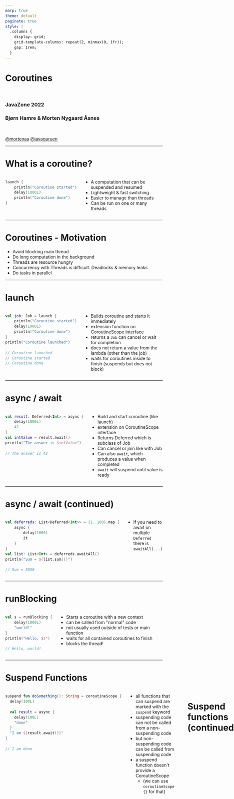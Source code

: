 ```yaml
---
marp: true
theme: default
paginate: true
style: |
  .columns {
    display: grid;
    grid-template-columns: repeat(2, minmax(0, 1fr));
    gap: 1rem;
  }
---
```


# Coroutines

<br/>

### JavaZone 2022
### Bjørn Hamre & Morten Nygaard Åsnes


<br/>

[@mortenaa](twitter.com/mortenaa)
[@javaguruen](twitter.com/javaguruen)

---

# What is a coroutine?

<div class="columns">
<div>

```kotlin
launch {
    println("Coroutine started")
    delay(1000L)
    println("Coroutine done")
}
```

</div>
<div>

- A computation that can be suspended and resumed
- Lightweight & fast switching
- Easier to manage than threads
- Can be run on one or many threads

</div>
</div>
<!--
  Korutiner stammer tilbake til 60 tallet, men ble først popularisert med
  goroutines i Golang. 
  Korutiner baserer seg på at en funksjon kan suspendes for å så fortsette senere. 
  Korutine api er på et høyere abstraksjonsnivå enn tråder. Kotlin håndterer
  bytting av hvilke korutiner som kjører og blir suspended, og kan gjenbruke minnet 
  til en suspended korutine. Korutine er mye mindre ressurskrevende enn tråder.
-->

---

# Coroutines - Motivation

- Avoid blocking main thread
- Do long computation in the background
- Threads are resource hungry
- Concurrency with Threads is difficult. Deadlocks & memory leaks
- Do tasks in parallel

<!--
  Langvarige operasjoner som nettverkskall og disk io blokkerer tråden
  mens de venter på svar. For en interaktiv applikasjon (mobil, js, gui) vil
  ui bli uresponsivt om blokkererman tråden som oppdaterer ui.

  Kan løses med tråder, men tråder er vanskelig å gjøre riktig. Kan føre til
  minnelekasje. Tråder er "tunge" å switche mellom. Vanskelig å debugge.
  i motsetning til kode med callbacks blir kode nesten lik vanlig kode
-->

---

# launch
<div class="columns">
<div>

```kotlin
val job: Job = launch {
    println("Coroutine started")
    delay(1000L)
    println("Coroutine done")
}
println("Coroutine launched")

// Coroutine launched
// Coroutine started
// Coroutine done
```
</div>

<div>

- Builds coroutine and starts it immediately
- extension function on CoroutineScope interface
- returns a `Job`
  can cancel or wait for completion
- does not return a value from the lambda (other than the job)
- waits for coroutines inside to finish (suspends but does not block)

</div>
</div>

<!--
  launch er en coroutine builder som lager en korutine, som startes umiddelbart (men det 
  kan konfigureres). 
  Den er implementert som en extension funksjon på interface CoroutineScope. launch returnerer
  en instans av Job. den har metoder for bla.a å kansellere en korutine, eller vente 
  på at den skal fullføre.
-->

---

# async / await

<div class="columns">
<div>

```kotlin
val result: Deferred<Int> = async {
    delay(1000L)
    42
}
val intValue = result.await()
println("The answer is $intValue")

// The answer is 42
```

</div>
<div>

- Build and start coroutine (like launch)
- extension on CoroutineScope interface
- Returns Deferred<T> which is subclass of Job
- Can cancel or join like with Job
- Can also `await`, which produces a value when completed
- `await` will suspend until value is ready

</div>
</div>

---

# async / await (continued)

<div class="columns">
<div>

```kotlin
val deferreds: List<Deferred<Int>> = (1..100).map {
    async {
        delay(1000)
        it
    }
}
val list: List<Int> = deferreds.awaitAll()
println("Sum = ${list.sum()}")

// Sum = 5050
```

</div>
<div>


- If you need to await on multiple `Deferred` there is `awaitAll(...)`

</div>
</div>

---

# runBlocking

<div class="columns">
<div>

```kotlin
val s = runBlocking {
    delay(1000L)
    "world!"
}
println("Hello, $s")

// Hello, world!
```
</div>
<div>

- Starts a coroutine with a new context
- can be called from "normal" code
- not usually used outside of tests or main function
- waits for all contained coroutines to finish
- blocks the thread!

</div>
</div>
<!--
  `runBlocking` er en korutine builder som blokerer til korutinen er ferdig. Den lager en ny korutine, 
  og bruker den aktuelle tråden til å kjøre korutinen. 
  Den er en bro mellom "vanlig" kode og korutiner (suspending functions)
  Siden runBlocking skal kunne kalles fra normal kode kan den ikke suspende selv,
  men må blokkere tråden den kjører i til corutinene er ferdig. Returnerer siste verdi fra lambdaen direkte
-->

---

# Suspend Functions

<div class="columns">
<div>

```kotlin
suspend fun doSomething(): String = coroutineScope {
  delay(100L)

  val result = async {
    delay(100L)
    "done"
  }
  "I am ${result.await()}"
}

// I am done
```

</div>
<div>

- all functions that can suspend are marked with the `suspend` keyword
- suspending code can not be called from a non-suspending code
- but non-suspending code can be called from suspending code
- a suspend function doesn't provide a CoroutineScope
  - (we can use `coroutineScope {}` for that)

</div>

<!--
suspend er et nøkkelord i kotlin. Det markerer at funksjonen kan suspende og resume.
når den kompileres har den derfor et ekstra argument, som vi ikke ser i signaturen her

Funksjoner som `runBlocking` og 
`coroutineScope {}` kan benyttes i en suspend funksjon for å få tilgang til 
coroutine scopet som funksjonen blir kallet fra kan man bruke couroutineScope

-->

---

# Suspend functions (continued)

<div class="columns">
<div>

```kotlin
public fun <T> CoroutineScope.async(
    context: CoroutineContext = EmptyCoroutineContext,
    start: CoroutineStart = CoroutineStart.DEFAULT,
    block: suspend CoroutineScope.() -> T
): Deferred<T> 
```

</div>
<div>

- `suspend` keyword in function signature
- lambda body is also `suspend`
- `this` is bound to a CoroutineScope in the lambda body

</div>
</div>

<!--
block er en lambda med en CoroutineScope receiver, som gjør at this er bundet til 
et CoroutineScope når lambdaen vi angir kjører. på samme måte som for en funksjon definert
med suspend fun makrkerer vi her at block er suspending, og derfor kan kalle andre suspend
funksjoner.
-->

---

# Suspend points

![](images/screenshot_suspend.png)

<!--
suspend og resume kan kun skje på suspend points. Intellij viser hvor i margen.
kall til coroutine biblioteket er typisk suspend points. også tredjeparts bibliotek som
støtter korutiner. Om man f.eks gjør en http request med en http klient som er beregnet
for bruke med korutiner, vil den suspende når http requesten gjøres, og resumes når responsen
kommer tilbake.
-->

---

# Structured concurrency

<div class="columns">
<div>

```kotlin
    val parent = async {
        var child = async {
            delay(2000L)
        }
    }
```

</div>
<div>

- child coroutine inherits properties from parent
- cancellation of parent propagates to children
- errors in children propagate to parents
- ensures proper cleanup of resources
</div>
</div>

<!--
  Med structured concurrency forsøker man å strukturere bruken av korutiner
  på en måte oversiktlig og trygg måte. Nøsting av uttrykk for korutiner skaper ett 
  hierarki som samsvarer med organiseringen av koden, og som sørger for at feil
  propagerer oppover om de ikke håndteres.

StructuredConcurency betyr at korutiner arver context egenskaper (som Dispatcher) fra korutinen den startes i (parent). 
Om forelder korutinen blir cancelled, vil
alle child korutiner også bli canceled. Dette gir en naturlig måte å organisere korutiner på. 
-->

---

# CoroutineScope

- Holds a `CoroutineContext`
- Coroutine builders as extension functions 
  - `launch`
  - `async`
- Coroutine builders inherit context from `CoroutineScope`
- `coroutineScope { }` creates a new `CoroutineScope`
  - used in suspending function gives access to calling scope
  
<!--
En CoroutineScope har en CoroutineContext som har contexten som bestemmer hvordan korutinen kjører. 
CoroutineContext inneholder bla.a 
En dispatcher som avgjør hvordan tråder allokeres og er `Job` objekt som kan brukes til å sjekke om korutinen kjører, og til å cancellere den.
Innebygde dispatchere `Dispatcher.Default|Main|IO|Unconfined` (TODO: beskrivelse av hver dispatcher). Man kan også sett opp sin egen dispatcher.

Context og dermed tråd kan endres underveis i en korutine med `withContext`
-->
---

# coroutineScope  

```kotlin
suspend fun downloadResource(url: URL): Resource = coroutineScope {
    // Using a suspending client
    httpClient.get(url)
}

suspend fun downloadResource(url: URL): Resource = withContext(Dispatchers.IO) {
    // Using a blocking client
    httpClient.get(url)
}
```

---

# Combining contexts

```kotlin
fun scopeTest() {
    runTest {
        val c1 = currentCoroutineContext() + CoroutineName("c1") + Dispatchers.IO
        val c2 = c1 + Job() + CoroutineName("c2")
        
        assertEquals(c1[CoroutineDispatcher], c2[CoroutineDispatcher])
    }
}
```

---

# Coroutine Builders

## launch, async

- extensions on `CoroutineScope`
- context from CoroutineScope receiver
- runs asynchronously 
- exceptions propagate to parent

---

# Scoping functions

## coroutineScope, withContext, supervisorScope

- suspending functions
- context from suspending context
- runs sequentially 
- suspends until done

---

# Dispatchers

- Default: General work. Expensive computations. Threadpool based on cpu cores
- Main: Run on main/UI thread. (Android, JavaFX, Swing)
- IO: for IO operations. Large threadpool
- Unconfined: Don't care. Same thread

- newSingleThreadContext
- newFixedThreadPoolContext

<!--
  newSingleThreadContext(
  newFixedThreadPoolContext()
-->

---

# GlobalScope

- For top level coroutines
- Not managed by any parent
- lifetime as whole application

<!--
  GlobalScope er et top level coroutine scope som har levetid som applikasjonen, 
  og er dermed mulig å lekke minne om man ikke stopper (`cancel`) korutiner som er startet med dette scope.
-->

---

# Cancellation

- Cooperative
- Cancelled parent will cancel all children

---

# Error handling

---

# Testing Coroutines

- we can use runBlocking to call suspend functions from tests
- runTest is similar but uses a special dispatcher for tests
  - calls to delay will return immediately
  - keeps track of virtual time

---

# Debugging Coroutines

- Breakpoints need to suspend all threads
- Intellij will show current coroutines and contexts
- A special JVM agent can be installed to enable dumping of coroutines from code